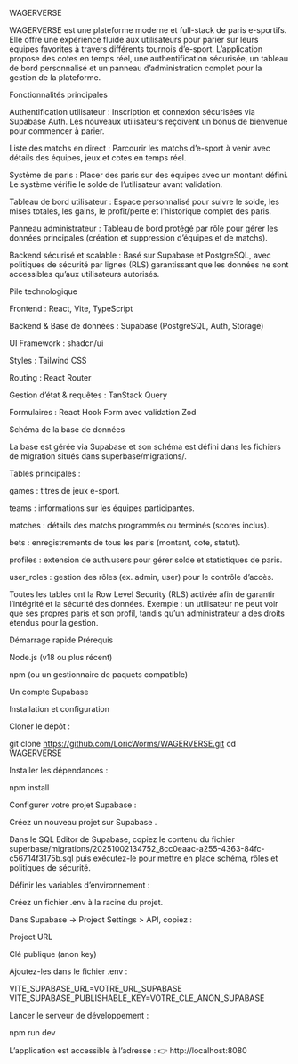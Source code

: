 WAGERVERSE

WAGERVERSE est une plateforme moderne et full-stack de paris e-sportifs. Elle offre une expérience fluide aux utilisateurs pour parier sur leurs équipes favorites à travers différents tournois d’e-sport.
L’application propose des cotes en temps réel, une authentification sécurisée, un tableau de bord personnalisé et un panneau d’administration complet pour la gestion de la plateforme.

Fonctionnalités principales

Authentification utilisateur : Inscription et connexion sécurisées via Supabase Auth. Les nouveaux utilisateurs reçoivent un bonus de bienvenue pour commencer à parier.

Liste des matchs en direct : Parcourir les matchs d’e-sport à venir avec détails des équipes, jeux et cotes en temps réel.

Système de paris : Placer des paris sur des équipes avec un montant défini. Le système vérifie le solde de l’utilisateur avant validation.

Tableau de bord utilisateur : Espace personnalisé pour suivre le solde, les mises totales, les gains, le profit/perte et l’historique complet des paris.

Panneau administrateur : Tableau de bord protégé par rôle pour gérer les données principales (création et suppression d’équipes et de matchs).

Backend sécurisé et scalable : Basé sur Supabase et PostgreSQL, avec politiques de sécurité par lignes (RLS) garantissant que les données ne sont accessibles qu’aux utilisateurs autorisés.

Pile technologique

Frontend : React, Vite, TypeScript

Backend & Base de données : Supabase (PostgreSQL, Auth, Storage)

UI Framework : shadcn/ui

Styles : Tailwind CSS

Routing : React Router

Gestion d’état & requêtes : TanStack Query

Formulaires : React Hook Form avec validation Zod

Schéma de la base de données

La base est gérée via Supabase et son schéma est défini dans les fichiers de migration situés dans superbase/migrations/.

Tables principales :

games : titres de jeux e-sport.

teams : informations sur les équipes participantes.

matches : détails des matchs programmés ou terminés (scores inclus).

bets : enregistrements de tous les paris (montant, cote, statut).

profiles : extension de auth.users pour gérer solde et statistiques de paris.

user_roles : gestion des rôles (ex. admin, user) pour le contrôle d’accès.

Toutes les tables ont la Row Level Security (RLS) activée afin de garantir l’intégrité et la sécurité des données.
Exemple : un utilisateur ne peut voir que ses propres paris et son profil, tandis qu’un administrateur a des droits étendus pour la gestion.

Démarrage rapide
Prérequis

Node.js (v18 ou plus récent)

npm (ou un gestionnaire de paquets compatible)

Un compte Supabase

Installation et configuration

Cloner le dépôt :

git clone https://github.com/LoricWorms/WAGERVERSE.git
cd WAGERVERSE


Installer les dépendances :

npm install


Configurer votre projet Supabase :

Créez un nouveau projet sur Supabase
.

Dans le SQL Editor de Supabase, copiez le contenu du fichier
superbase/migrations/20251002134752_8cc0eaac-a255-4363-84fc-c56714f3175b.sql
puis exécutez-le pour mettre en place schéma, rôles et politiques de sécurité.

Définir les variables d’environnement :

Créez un fichier .env à la racine du projet.

Dans Supabase → Project Settings > API, copiez :

Project URL

Clé publique (anon key)

Ajoutez-les dans le fichier .env :

VITE_SUPABASE_URL=VOTRE_URL_SUPABASE
VITE_SUPABASE_PUBLISHABLE_KEY=VOTRE_CLE_ANON_SUPABASE


Lancer le serveur de développement :

npm run dev


L’application est accessible à l’adresse :
👉 http://localhost:8080
